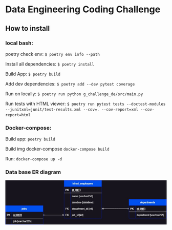 # Data Engineering Coding Challenge
##  How to install
### local bash:
poetry check env:
`$ poetry env info --path`

Install all dependencies:
`$ poetry install`

 Build App:
`$ poetry build`

Add dev dependencies:
`$ poetry add --dev pytest coverage`

Run on locally:
`$ poetry run python g_challenge_de/src/main.py`

Run tests with HTML viewer:
`$ poetry run pytest tests --doctest-modules --junitxml=junit/test-results.xml --cov=. --cov-report=xml --cov-report=html`
  
### Docker-compose:

Build app:
`poetry build`

Build img docker-compose
`docker-compose build`

Run:
`docker-compose up -d`

### Data base ER diagram


![](https://raw.githubusercontent.com/fmorocoima/g_challenge_de/main/g_challenge_de/src/docs/diagrams/er_diagram-Page-1.jpg)
